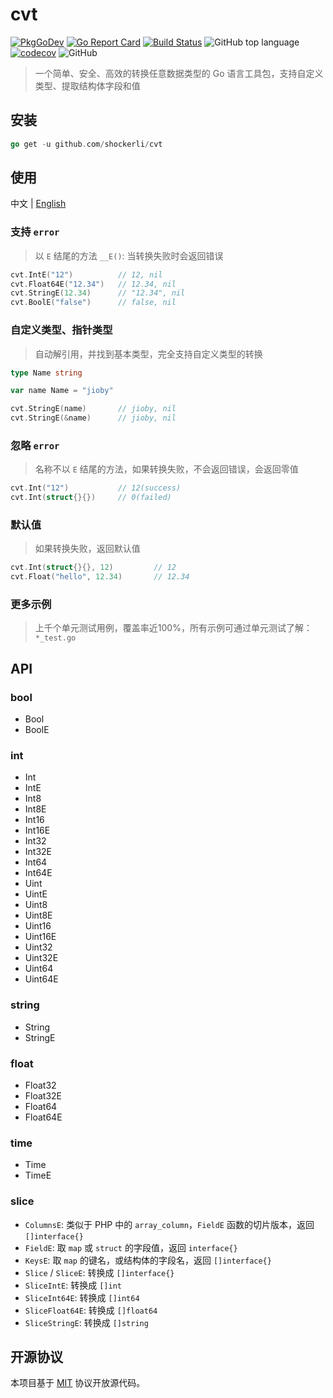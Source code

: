 # cvt

[![PkgGoDev](https://pkg.go.dev/badge/github.com/shockerli/cvt)](https://pkg.go.dev/github.com/shockerli/cvt)
[![Go Report Card](https://goreportcard.com/badge/github.com/shockerli/cvt)](https://goreportcard.com/report/github.com/shockerli/cvt)
[![Build Status](https://travis-ci.com/shockerli/cvt.svg?branch=master)](https://travis-ci.com/shockerli/cvt)
![GitHub top language](https://img.shields.io/github/languages/top/shockerli/cvt)
[![codecov](https://codecov.io/gh/shockerli/cvt/branch/master/graph/badge.svg)](https://codecov.io/gh/shockerli/cvt)
![GitHub](https://img.shields.io/github/license/shockerli/cvt)

> 一个简单、安全、高效的转换任意数据类型的 Go 语言工具包，支持自定义类型、提取结构体字段和值

## 安装

```go
go get -u github.com/shockerli/cvt
```

## 使用

中文 | [English](README.md)

### 支持 `error`

> 以 `E` 结尾的方法 `__E()`: 当转换失败时会返回错误

```go
cvt.IntE("12")          // 12, nil
cvt.Float64E("12.34")   // 12.34, nil
cvt.StringE(12.34)      // "12.34", nil
cvt.BoolE("false")      // false, nil
```

### 自定义类型、指针类型

> 自动解引用，并找到基本类型，完全支持自定义类型的转换

```go
type Name string

var name Name = "jioby"

cvt.StringE(name)       // jioby, nil
cvt.StringE(&name)      // jioby, nil
```

### 忽略 `error`

> 名称不以 `E` 结尾的方法，如果转换失败，不会返回错误，会返回零值

```go
cvt.Int("12")           // 12(success)
cvt.Int(struct{}{})     // 0(failed)
```

### 默认值

> 如果转换失败，返回默认值

```go
cvt.Int(struct{}{}, 12)         // 12
cvt.Float("hello", 12.34)       // 12.34
```

### 更多示例

> 上千个单元测试用例，覆盖率近100%，所有示例可通过单元测试了解：`*_test.go`


## API

### bool
- Bool
- BoolE

### int
- Int
- IntE
- Int8
- Int8E
- Int16
- Int16E
- Int32
- Int32E
- Int64
- Int64E
- Uint
- UintE
- Uint8
- Uint8E
- Uint16
- Uint16E
- Uint32
- Uint32E
- Uint64
- Uint64E

### string
- String
- StringE

### float
- Float32
- Float32E
- Float64
- Float64E

### time
- Time
- TimeE

### slice
- `ColumnsE`: 类似于 PHP 中的 `array_column`，`FieldE` 函数的切片版本，返回 `[]interface{}`
- `FieldE`: 取 `map` 或 `struct` 的字段值，返回 `interface{}`
- `KeysE`: 取 `map` 的键名，或结构体的字段名，返回 `[]interface{}`
- `Slice` / `SliceE`: 转换成 `[]interface{}`
- `SliceIntE`: 转换成 `[]int`
- `SliceInt64E`: 转换成 `[]int64`
- `SliceFloat64E`: 转换成 `[]float64`
- `SliceStringE`: 转换成 `[]string`


## 开源协议

本项目基于 [MIT](LICENSE) 协议开放源代码。

